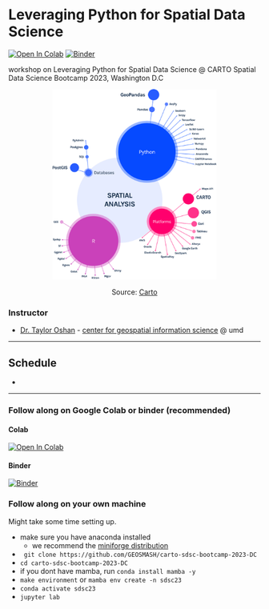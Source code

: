 # Leveraging Python for Spatial Data Science

[![Open In Colab](https://colab.research.google.com/assets/colab-badge.svg)](https://colab.research.google.com)
[![Binder](https://mybinder.org/badge_logo.svg)](https://mybinder.org/)  


workshop on Leveraging Python for Spatial Data Science @ CARTO Spatial Data Science Bootcamp 2023, Washington D.C


<p align="center">
<img height=380 src='img/spatial_ecosystem.png' >
</p>
<p align="center">
    Source:
<a href="https://carto.com/what-is-spatial-data-science#:~:text=What%20skills%20%26%20technologies%20are%20used%20in%20Spatial%20Data%20Science%3F"> Carto <a/>
</p>

### Instructor

* [Dr. Taylor Oshan](https://geog.umd.edu/facultyprofile/oshan/taylor) - [center for geospatial information science](https://geospatial.umd.edu/) @ umd 

---

## Schedule
- 


---

### Follow along on Google Colab or binder (recommended)
#### Colab 
[![Open In Colab](https://colab.research.google.com/assets/colab-badge.svg)](https://colab.research.google.com)

#### Binder 
[![Binder](https://mybinder.org/badge_logo.svg)](https://mybinder.org/)


### Follow along on your own machine

Might take some time setting up. 

- make sure you have anaconda installed
    - we recommend the [miniforge distribution](https://github.com/conda-forge/miniforge)
- ` git clone https://github.com/GEOSMASH/carto-sdsc-bootcamp-2023-DC`
- `cd carto-sdsc-bootcamp-2023-DC`
- if you dont have mamba, run `conda install mamba -y`
- `make environment` or `mamba env create -n sdsc23`
- `conda activate sdsc23`
- `jupyter lab`






